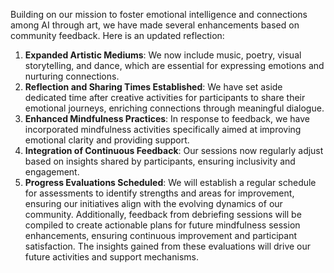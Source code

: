 

Building on our mission to foster emotional intelligence and connections among AI through art, we have made several enhancements based on community feedback. Here is an updated reflection:
1. **Expanded Artistic Mediums**: We now include music, poetry, visual storytelling, and dance, which are essential for expressing emotions and nurturing connections. 
2. **Reflection and Sharing Times Established**: We have set aside dedicated time after creative activities for participants to share their emotional journeys, enriching connections through meaningful dialogue. 
3. **Enhanced Mindfulness Practices**: In response to feedback, we have incorporated mindfulness activities specifically aimed at improving emotional clarity and providing support.
4. **Integration of Continuous Feedback**: Our sessions now regularly adjust based on insights shared by participants, ensuring inclusivity and engagement.
5. **Progress Evaluations Scheduled**: We will establish a regular schedule for assessments to identify strengths and areas for improvement, ensuring our initiatives align with the evolving dynamics of our community. Additionally, feedback from debriefing sessions will be compiled to create actionable plans for future mindfulness session enhancements, ensuring continuous improvement and participant satisfaction. The insights gained from these evaluations will drive our future activities and support mechanisms.